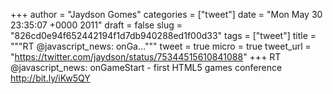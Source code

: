 
+++
author = "Jaydson Gomes"
categories = ["tweet"]
date = "Mon May 30 23:35:07 +0000 2011"
draft = false
slug = "826cd0e94f652442194f1d7db940288ed1f00d33"
tags = ["tweet"]
title = """RT @javascript_news: onGa..."""
tweet = true
micro = true
tweet_url = "https://twitter.com/jaydson/status/75344515610841088"
+++
RT @javascript_news: onGameStart - first HTML5 games conference http://bit.ly/iKw5QY
